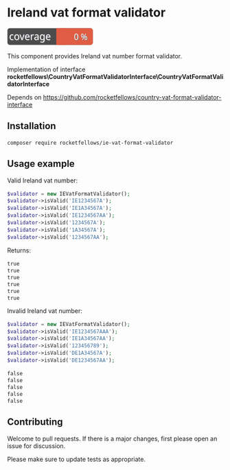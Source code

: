 # Ireland vat format validator

![Code Coverage Badge](./badge.svg)

This component provides Ireland vat number format validator.

Implementation of interface **rocketfellows\CountryVatFormatValidatorInterface\CountryVatFormatValidatorInterface**

Depends on https://github.com/rocketfellows/country-vat-format-validator-interface

## Installation

```shell
composer require rocketfellows/ie-vat-format-validator
```

## Usage example

Valid Ireland vat number:

```php
$validator = new IEVatFormatValidator();
$validator->isValid('IE1234567A');
$validator->isValid('IE1A34567A');
$validator->isValid('IE1234567AA');
$validator->isValid('1234567A');
$validator->isValid('1A34567A');
$validator->isValid('1234567AA');
```

Returns:

```shell
true
true
true
true
true
true
```

Invalid Ireland vat number:

```php
$validator = new IEVatFormatValidator();
$validator->isValid('IE1234567AAA');
$validator->isValid('IE1A34567AA');
$validator->isValid('123456789');
$validator->isValid('DE1A34567A');
$validator->isValid('DE1234567AA');
```

```shell
false
false
false
false
false
```

## Contributing

Welcome to pull requests. If there is a major changes, first please open an issue for discussion.

Please make sure to update tests as appropriate.
